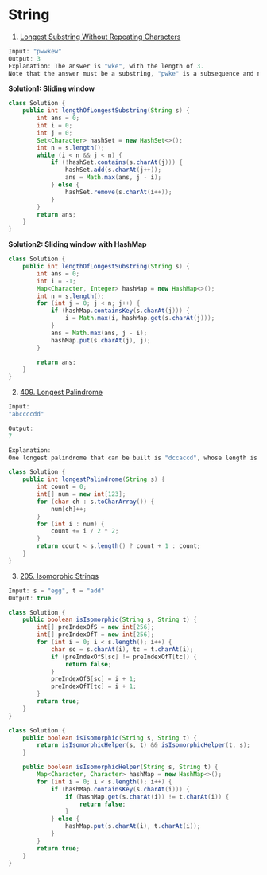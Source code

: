 # String

1. [Longest Substring Without Repeating Characters](https://leetcode.com/problems/longest-substring-without-repeating-characters/)

```java
Input: "pwwkew"
Output: 3
Explanation: The answer is "wke", with the length of 3. 
Note that the answer must be a substring, "pwke" is a subsequence and not a substring.
```

**Solution1: Sliding window**

```java
class Solution {
    public int lengthOfLongestSubstring(String s) {
        int ans = 0;
		int i = 0;
		int j = 0;
		Set<Character> hashSet = new HashSet<>();
		int n = s.length();
		while (i < n && j < n) {
			if (!hashSet.contains(s.charAt(j))) {
				hashSet.add(s.charAt(j++));
				ans = Math.max(ans, j - i);
			} else {
				hashSet.remove(s.charAt(i++));
			}
		}
		return ans;
    }
}
```

**Solution2: Sliding window with HashMap**

```java
class Solution {
    public int lengthOfLongestSubstring(String s) {
        int ans = 0;
        int i = -1;
        Map<Character, Integer> hashMap = new HashMap<>();
        int n = s.length();
        for (int j = 0; j < n; j++) {
            if (hashMap.containsKey(s.charAt(j))) {
                i = Math.max(i, hashMap.get(s.charAt(j)));
            }
            ans = Math.max(ans, j - i);
            hashMap.put(s.charAt(j), j);
        }

        return ans;
    }
}
```

2. [409. Longest Palindrome](https://leetcode.com/problems/longest-palindrome/)

```java
Input:
"abccccdd"

Output:
7

Explanation:
One longest palindrome that can be built is "dccaccd", whose length is 7.
```

```java
class Solution {
    public int longestPalindrome(String s) {
        int count = 0;
        int[] num = new int[123];
        for (char ch : s.toCharArray()) {
            num[ch]++;
        }
        for (int i : num) {
            count += i / 2 * 2;
        }
        return count < s.length() ? count + 1 : count;
    }
}
```

3. [205. Isomorphic Strings](https://leetcode.com/problems/isomorphic-strings/)

```java
Input: s = "egg", t = "add"
Output: true
```

```java
class Solution {
    public boolean isIsomorphic(String s, String t) {
        int[] preIndexOfS = new int[256];
        int[] preIndexOfT = new int[256];
        for (int i = 0; i < s.length(); i++) {
            char sc = s.charAt(i), tc = t.charAt(i);
            if (preIndexOfS[sc] != preIndexOfT[tc]) {
                return false;
            }
            preIndexOfS[sc] = i + 1;
            preIndexOfT[tc] = i + 1;
        }
        return true;
    }
}
```

```java
class Solution {
    public boolean isIsomorphic(String s, String t) {
        return isIsomorphicHelper(s, t) && isIsomorphicHelper(t, s);
    }

    public boolean isIsomorphicHelper(String s, String t) {
        Map<Character, Character> hashMap = new HashMap<>();
        for (int i = 0; i < s.length(); i++) {
            if (hashMap.containsKey(s.charAt(i))) {
                if (hashMap.get(s.charAt(i)) != t.charAt(i)) {
                    return false;
                }
            } else {
                hashMap.put(s.charAt(i), t.charAt(i));
            }
        }
        return true;
    }
}
```